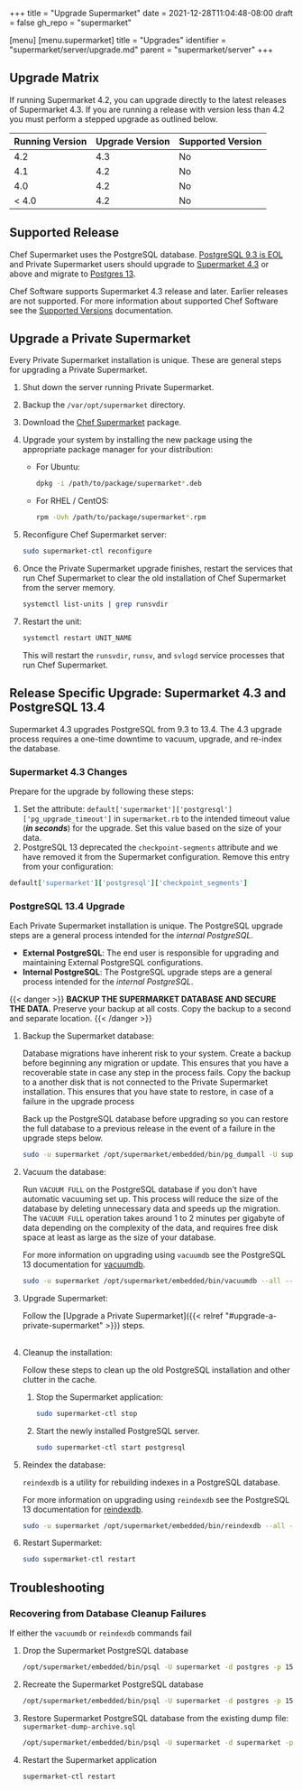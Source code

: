 +++
title = "Upgrade Supermarket"
date = 2021-12-28T11:04:48-08:00
draft = false
gh_repo = "supermarket"

[menu]
  [menu.supermarket]
    title = "Upgrades"
    identifier = "supermarket/server/upgrade.md"
    parent = "supermarket/server"
+++

<!-- markdownlint-disable MD033 -->
## Upgrade Matrix

  If running Supermarket 4.2, you can upgrade directly to the latest releases of Supermarket 4.3. If you are running a release with version less than 4.2 you must perform a stepped upgrade as outlined below.

Running Version | Upgrade Version | Supported Version
----------------|-----------------|------------------
4.2             | 4.3             | No
4.1             | 4.2             | No
4.0             | 4.2             | No
< 4.0           | 4.2             | No

## Supported Release

Chef Supermarket uses the PostgreSQL database. [PostgreSQL 9.3 is EOL](https://endoflife.date/postgresql) and Private Supermarket users should upgrade to [Supermarket 4.3](https://www.chef.io/downloads/tools/supermarket) or above and migrate to [Postgres 13](https://www.postgresql.org/about/news/postgresql-13-released-2077/).

Chef Software supports Supermarket 4.3 release and later. Earlier releases are not supported. For more information about supported Chef Software see the [Supported Versions](https://docs.chef.io/versions/#supported-commercial-distributions) documentation.

## Upgrade a Private Supermarket

Every Private Supermarket installation is unique. These are general steps for upgrading a Private Supermarket.

  1. Shut down the server running Private Supermarket.
  1. Backup the `/var/opt/supermarket` directory.
  1. Download the [Chef Supermarket](https://www.chef.io/downloads/tools/supermarket) package.
  1. Upgrade your system by installing the new package using the appropriate package manager for your distribution:
     - For Ubuntu:

         ```bash
         dpkg -i /path/to/package/supermarket*.deb
         ```

     - For RHEL / CentOS:

         ```bash
         rpm -Uvh /path/to/package/supermarket*.rpm
         ```

  1. Reconfigure Chef Supermarket server:

      ```bash
      sudo supermarket-ctl reconfigure
      ```

  1. Once the Private Supermarket upgrade finishes, restart the services that run Chef Supermarket to clear the old installation of Chef Supermarket from the server memory.

      ```bash
      systemctl list-units | grep runsvdir
      ```

  1. Restart the unit:

      ```bash
      systemctl restart UNIT_NAME
      ```

      This will restart the `runsvdir`, `runsv`, and `svlogd` service processes that run Chef Supermarket.

## Release Specific Upgrade: Supermarket 4.3 and PostgreSQL 13.4

Supermarket 4.3 upgrades PostgreSQL from 9.3 to 13.4. The 4.3 upgrade process requires a one-time downtime to vacuum, upgrade, and re-index the database.

### Supermarket 4.3 Changes

Prepare for the upgrade by following these steps:

1. Set the attribute: `default['supermarket']['postgresql']['pg_upgrade_timeout']` in `supermarket.rb` to the intended timeout value (***in seconds***) for the upgrade. Set this value based on the size of your data.
1. PostgreSQL 13 deprecated the `checkpoint-segments` attribute and we have removed it from the Supermarket configuration. Remove this entry from your configuration:

  ```ruby
  default['supermarket']['postgresql']['checkpoint_segments']
  ```

### PostgreSQL 13.4 Upgrade

Each Private Supermarket installation is unique. The PostgreSQL upgrade steps are a general process intended for the _internal PostgreSQL_.

- **External PostgreSQL**: The end user is responsible for upgrading and maintaining External PostgreSQL configurations.
- **Internal PostgreSQL**: The PostgreSQL upgrade steps are a general process intended for the _internal PostgreSQL_.

{{< danger >}}
**BACKUP THE SUPERMARKET DATABASE AND SECURE THE DATA.** Preserve your backup at all costs. Copy the backup to a second and separate location.
{{< /danger >}}

1. Backup the Supermarket database:

    Database migrations have inherent risk to your system. Create a backup before beginning any migration or update. This ensures that you have a recoverable state in case any step in the process fails. Copy the backup to a another disk that is not connected to the Private Supermarket installation. This ensures that you have state to restore, in case of a failure in the upgrade process

    Back up the PostgreSQL database before upgrading so you can restore the full database to a previous release in the event of a failure in the upgrade steps below.

    ```bash
    sudo -u supermarket /opt/supermarket/embedded/bin/pg_dumpall -U supermarket 1543 > /  tmp/supermarket-dump.sql
    ```

1. Vacuum the database:

    Run `VACUUM FULL` on the PostgreSQL database if you don't have automatic vacuuming set up. This process will reduce the size of the database by deleting unnecessary data and speeds up the migration. The `VACUUM FULL` operation takes around 1 to 2 minutes per gigabyte of data depending on the complexity of the data, and requires free disk space at least as large as the size of your database.

    For more information on upgrading using `vacuumdb` see the PostgreSQL 13   documentation for [vacuumdb](https://www.postgresql.org/docs/13/app-vacuumdb.html).

      ```bash
      sudo -u supermarket /opt/supermarket/embedded/bin/vacuumdb --all --full -p 15432
      ```

1. Upgrade Supermarket:

    Follow the [Upgrade a Private Supermarket]({{< relref "#upgrade-a-private-supermarket" >}}) steps.
<br></br>

1. Cleanup the installation:

    Follow these steps to clean up the old PostgreSQL installation and other clutter in the cache.

    1. Stop the Supermarket application:

        ```bash
        sudo supermarket-ctl stop
        ```

    1. Start the newly installed PostgreSQL server.

        ```bash
        sudo supermarket-ctl start postgresql
        ```

1. Reindex the database:

    `reindexdb` is a utility for rebuilding indexes in a PostgreSQL database.

    For more information on upgrading using `reindexdb` see the PostgreSQL 13   documentation for [reindexdb](https://www.postgresql.org/docs/13/app-reindexdb.html).

    ```bash
    sudo -u supermarket /opt/supermarket/embedded/bin/reindexdb --all -p 15432
    ```

1. Restart Supermarket:

    ```bash
    sudo supermarket-ctl restart
    ```

## Troubleshooting

### Recovering from Database Cleanup Failures

If either the `vacuumdb` or `reindexdb` commands fail

1. Drop the Supermarket PostgreSQL database

    ```bash
    /opt/supermarket/embedded/bin/psql -U supermarket -d postgres -p 15432 -c "drop database supermarket"
    ```

1. Recreate the Supermarket PostgreSQL database

    ```bash
    /opt/supermarket/embedded/bin/psql -U supermarket -d postgres -p 15432 -c "create database supermarket"
    ```

1. Restore Supermarket PostgreSQL database from the existing dump file: `supermarket-dump-archive.sql`

    ```bash
    /opt/supermarket/embedded/bin/psql -U supermarket -d supermarket -p 15432 -f /tmp/supermarket-dump-archive.sql
    ```

1. Restart the Supermarket application

    ```bash
    supermarket-ctl restart
    ```
